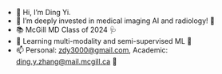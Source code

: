 - 👋 Hi, I’m Ding Yi.
- 👀 I’m deeply invested in medical imaging AI and radiology! 🩻
- 📚 McGill MD Class of 2024 🩺
- 🌱 Learning multi-modality and semi-supervised ML 🧠
- 📫 Personal: zdy3000@gmail.com,   Academic: ding.y.zhang@mail.mcgill.ca 📧

<!---
Kompensator/Kompensator is a ✨ special ✨ repository because its `README.md` (this file) appears on your GitHub profile.
You can click the Preview link to take a look at your changes.
--->
